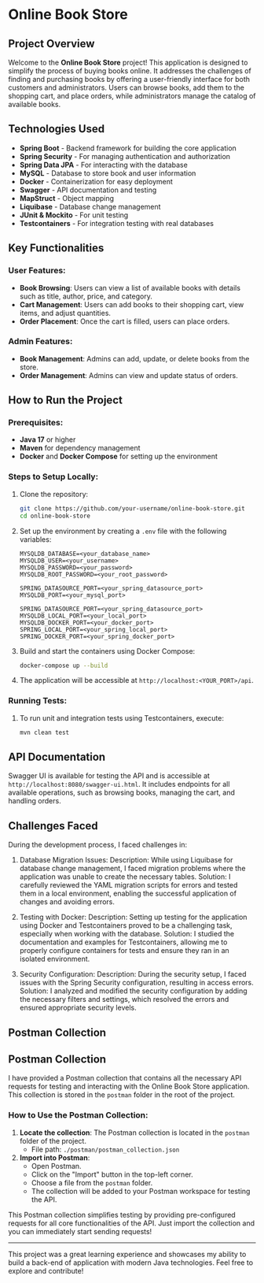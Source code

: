 # Online Book Store

## Project Overview

Welcome to the **Online Book Store** project! This application is designed to simplify the process of buying books online. 
It addresses the challenges of finding and purchasing books by offering a user-friendly interface for both customers and administrators. 
Users can browse books, add them to the shopping cart, and place orders, while administrators manage the catalog of available books.

## Technologies Used

- **Spring Boot** - Backend framework for building the core application
- **Spring Security** - For managing authentication and authorization
- **Spring Data JPA** - For interacting with the database
- **MySQL** - Database to store book and user information
- **Docker** - Containerization for easy deployment
- **Swagger** - API documentation and testing
- **MapStruct** - Object mapping
- **Liquibase** - Database change management
- **JUnit & Mockito** - For unit testing
- **Testcontainers** - For integration testing with real databases

## Key Functionalities

### User Features:
- **Book Browsing**: Users can view a list of available books with details such as title, author, price, and category.
- **Cart Management**: Users can add books to their shopping cart, view items, and adjust quantities.
- **Order Placement**: Once the cart is filled, users can place orders.
  
### Admin Features:
- **Book Management**: Admins can add, update, or delete books from the store.
- **Order Management**: Admins can view and update status of orders.

## How to Run the Project

### Prerequisites:
- **Java 17** or higher
- **Maven** for dependency management
- **Docker** and **Docker Compose** for setting up the environment

### Steps to Setup Locally:

1. Clone the repository:
    ```bash
    git clone https://github.com/your-username/online-book-store.git
    cd online-book-store
    ```

2. Set up the environment by creating a `.env` file with the following variables:
    ```
    MYSQLDB_DATABASE=<your_database_name>
    MYSQLDB_USER=<your_username>
    MYSQLDB_PASSWORD=<your_password>
    MYSQLDB_ROOT_PASSWORD=<your_root_password>
    
    SPRING_DATASOURCE_PORT=<your_spring_datasource_port>
    MYSQLDB_PORT=<your_mysql_port>
    
    SPRING_DATASOURCE_PORT=<your_spring_datasource_port>
    MYSQLDB_LOCAL_PORT=<your_local_port>
    MYSQLDB_DOCKER_PORT=<your_docker_port>
    SPRING_LOCAL_PORT=<your_spring_local_port>
    SPRING_DOCKER_PORT=<your_spring_docker_port>
    ```

3. Build and start the containers using Docker Compose:
    ```bash
    docker-compose up --build
    ```

4. The application will be accessible at `http://localhost:<YOUR_PORT>/api`.

### Running Tests:

1. To run unit and integration tests using Testcontainers, execute:
    ```bash
    mvn clean test
    ```

## API Documentation

Swagger UI is available for testing the API and is accessible at `http://localhost:8080/swagger-ui.html`. 
It includes endpoints for all available operations, such as browsing books, managing the cart, and handling orders.

## Challenges Faced

During the development process, I faced challenges in:

  1. Database Migration Issues:
Description: While using Liquibase for database change management, I faced migration problems where the application was unable to create the necessary tables.
Solution: I carefully reviewed the YAML migration scripts for errors and tested them in a local environment, enabling the successful application of changes and avoiding errors.

  2. Testing with Docker:
Description: Setting up testing for the application using Docker and Testcontainers proved to be a challenging task, especially when working with the database.
Solution: I studied the documentation and examples for Testcontainers, allowing me to properly configure containers for tests and ensure they ran in an isolated environment.
 
 3. Security Configuration:
Description: During the security setup, I faced issues with the Spring Security configuration, resulting in access errors.
Solution: I analyzed and modified the security configuration by adding the necessary filters and settings, which resolved the errors and ensured appropriate security levels.
  
## Postman Collection

## Postman Collection

I have provided a Postman collection that contains all the necessary API requests for testing and interacting with the Online Book Store application. 
This collection is stored in the `postman` folder in the root of the project.

### How to Use the Postman Collection:
1. **Locate the collection**: The Postman collection is located in the `postman` folder of the project.
   - File path: `./postman/postman_collection.json`
2. **Import into Postman**:
   - Open Postman.
   - Click on the "Import" button in the top-left corner.
   - Choose a file from the `postman` folder.
   - The collection will be added to your Postman workspace for testing the API.


This Postman collection simplifies testing by providing pre-configured requests for all core functionalities of the API. 
Just import the collection and you can immediately start sending requests!


---

This project was a great learning experience and showcases my ability to build a back-end of application with modern Java technologies. 
Feel free to explore and contribute!
